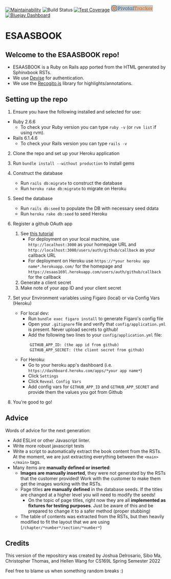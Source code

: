 [![Maintainability](https://api.codeclimate.com/v1/badges/659a72a1faefbcbf7565/maintainability)](https://codeclimate.com/github/ChuanHuoGe/esaasbook/maintainability)
![Build Status](https://github.com/ChuanHuoGe/esaasbook/actions/workflows/main.yml/badge.svg)
[![Test Coverage](https://api.codeclimate.com/v1/badges/659a72a1faefbcbf7565/test_coverage)](https://codeclimate.com/github/ChuanHuoGe/esaasbook/test_coverage)
[![Pivotal Tracker](https://github.com/ChuanHuoGe/esaasbook/blob/master/badge_images/pivotal_tracker_logo.png)](https://www.pivotaltracker.com/n/projects/2553320)
[![Bluejay Dashboard](https://img.shields.io/badge/Bluejay-Dashboard_Interactive_Textbook_for_CS169/ESaaS-blue.svg)](http://dashboard.bluejay.governify.io/dashboard/script/dashboardLoader.js?dashboardURL=https://reporter.bluejay.governify.io/api/v4/dashboards/tpa-CS169L-22-GH-ChuanHuoGe_esaasbook/main)

# ESAASBOOK

## Welcome to the ESAASBOOK repo!
- ESAASBOOK is a Ruby on Rails app ported from the HTML generated by Sphinxbook RSTs.  
- We use [Devise](https://github.com/heartcombo/devise) for authentication.  
- We use the [Recogito.js](https://github.com/recogito/recogito-js) library for highlights/annotations.  


## Setting up the repo

1. Ensure you have the following installed and selected for use:
- Ruby 2.6.6
    - To check your Ruby version you can type `ruby -v` (or `rvm list` if using rvm).
- Rails 6.1.4.6  
    - To check your Rails version you can type `rails -v`


2. Clone the repo and set up your Heroku application


3. Run `bundle install --without production` to install gems


4. Construct the database
    - Run `rails db:migrate` to construct the database
    - Run `heroku rake db:migrate` to migrate on Heroku


5. Seed the database
    - Run `rails db:seed` to populate the DB with necessary seed ddata  
    - Run `heroku rake db:seed` to seed Heroku  


6. Register a github OAuth app
    1.  See [this tutorial](https://docs.github.com/en/developers/apps/building-oauth-apps/creating-an-oauth-app)
        - For deployment on your local machine, use `http://localhost:3000` as your homepage URL and `http://localhost:3000/users/auth/github/callback` as your callback URL
        - For deployment on Heroku use `https://*your heroku app name*.herokuapp.com/` for the homepage and `https://esaas169l.herokuapp.com/users/auth/github/callback` for the callback
    2. Generate a client secret
    3. Make note of your app ID and your client secret


7. Set your Environment variables using Figaro (local) or via Config Vars (Heroku)
    - For local dev: 
        - Run `bundle exec figaro install` to generate Figaro's config file
        - Open your `.gitignore` file and verify that `config/application.yml` is present. Never upload secrets to github!
        - Add the following two lines to your `config/application.yml` file:  
        ```
            GITHUB_APP_ID: (the app id from github)  
            GITHUB_APP_SECRET: (the client secret from github)
        ```
    - For Heroku:
        - Go to your heroku app's dashboard (i.e. `https://dashboard.heroku.com/apps/*your app name*`)
        - Click `Settings`
        - Click `Reveal Config Vars`
        - Add config vars for `GITHUB_APP_ID` and `GITHUB_APP_SECRET` and provide them the values you got from Github


8. You're good to go!

## Advice
Words of advice for the next generation:

- Add ESLint or other Javascript linter.
- Write more robust javascript tests
- Write a script to automatically extract the book content from the RSTs. At the moment, we are just extracting everything between the `<main></main>` tags. 
- Many items are **manually defined or inserted**:
    - **Images are manually inserted**, they were not generated by the RSTs that the customer provided! Work with the customer to make them get the images working with the RSTs. 
    - Page titles **are manually defined** in the database seeds. If the titles are changed at a higher level you will need to modify the seeds!
        - On the topic of page titles, right now they are all **implemented as fixtures for testing purposes**. Just be aware of this and be prepared to change it to a safer method (proper stubbing)
    - The table of contents was extracted from the RSTs, but then heavily modified to fit the layout that we are using (`/chapter/*number*/section/*number*`)

## Credits
This version of the repository was created by Joshua Delrosario, Sibo Ma, Christopher Thomas, and Hellen Wang for CS169L Spring Semester 2022  

Feel free to blame us when something random breaks :) 
